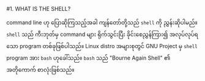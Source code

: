 #1. WHAT IS THE SHELL?

command line ဟု ပြောဆိုကြသည့်အခါ ကျန်တော်တို့သည် `shell` ကို ညွှန်းဆိုပါမည်။ `shell` သည်  ကီးဘုတ်မှ command များ ရိုက်သွင်းပြီး ခိုင်းစေညွှန်ကြား၍ အလုပ်လုပ်ရသော program တစ်ခုဖြစ်ပါသည်။ Linux distro  အများစုတွင် GNU Project မှ `shell` program အား `bash`  ဟုခေါ်သည်။ `bash` သည် "Bourne Again Shell" ၏ အတိုကောက် စာလုံးဖြစ်သည်။
